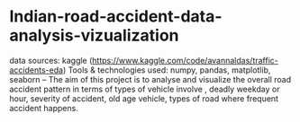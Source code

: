 # Indian-road-accident-data-analysis-vizualization
data sources: kaggle (https://www.kaggle.com/code/avannaldas/traffic-accidents-eda)
Tools & technologies used: numpy, pandas, matplotlib, seaborn
– The aim of this project is to analyse and visualize the overall road accident pattern in terms of types of vehicle
involve , deadly weekday or hour, severity of accident, old age vehicle, types of road where frequent accident
happens.
